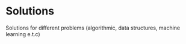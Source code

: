 # Solutions
Solutions for different problems (algorithmic, data structures, machine learning e.t.c)
